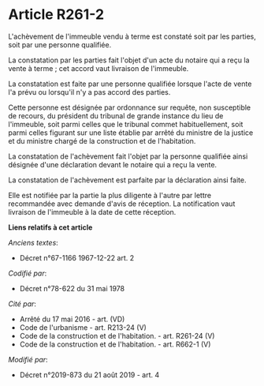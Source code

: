 # Article R261-2

L'achèvement de l'immeuble vendu à terme est constaté soit par les parties, soit par une personne qualifiée.

La constatation par les parties fait l'objet d'un acte du notaire qui a reçu la vente à terme ; cet accord vaut livraison de
l'immeuble.

La constatation est faite par une personne qualifiée lorsque l'acte de vente l'a prévu ou lorsqu'il n'y a pas accord des
parties.

Cette personne est désignée par ordonnance sur requête, non susceptible de recours, du président du tribunal de grande
instance du lieu de l'immeuble, soit parmi celles que le tribunal commet habituellement, soit parmi celles figurant sur une
liste établie par arrêté du ministre de la justice et du ministre chargé de la construction et de l'habitation.

La constatation de l'achèvement fait l'objet par la personne qualifiée ainsi désignée d'une déclaration devant le notaire qui
a reçu la vente.

La constatation de l'achèvement est parfaite par la déclaration ainsi faite.

Elle est notifiée par la partie la plus diligente à l'autre par lettre recommandée avec demande d'avis de réception. La
notification vaut livraison de l'immeuble à la date de cette réception.

**Liens relatifs à cet article**

_Anciens textes_:

  - Décret n°67-1166 1967-12-22 art. 2

_Codifié par_:

  - Décret n°78-622 du 31 mai 1978

_Cité par_:

  - Arrêté du 17 mai 2016 - art. (VD)
  - Code de l'urbanisme - art. R213-24 (V)
  - Code de la construction et de l'habitation. - art. R261-24 (V)
  - Code de la construction et de l'habitation. - art. R662-1 (V)

_Modifié par_:

  - Décret n°2019-873 du 21 août 2019 - art. 4
